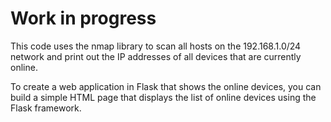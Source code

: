 # Work in progress

This code uses the nmap library to scan all hosts on the 192.168.1.0/24 network and print out the IP addresses of all devices that are currently online.

To create a web application in Flask that shows the online devices, you can build a simple HTML page that displays the list of online devices using the Flask framework.
